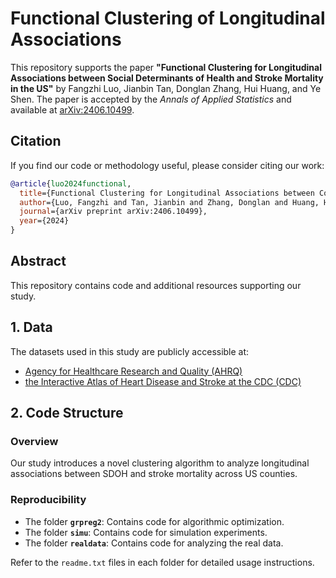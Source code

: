# Functional Clustering of Longitudinal Associations

This repository supports the paper **"Functional Clustering for Longitudinal Associations between Social Determinants of Health and Stroke Mortality in the US"** by Fangzhi Luo, Jianbin Tan, Donglan Zhang, Hui Huang, and Ye Shen. The paper is accepted by the *Annals of Applied Statistics* and available at [arXiv:2406.10499](https://arxiv.org/abs/2406.10499).

## Citation
If you find our code or methodology useful, please consider citing our work:

```bibtex
@article{luo2024functional,
  title={Functional Clustering for Longitudinal Associations between County-Level Social Determinants of Health and Stroke Mortality in the US},
  author={Luo, Fangzhi and Tan, Jianbin and Zhang, Donglan and Huang, Hui and Shen, Ye},
  journal={arXiv preprint arXiv:2406.10499},
  year={2024}
}
```

## Abstract
This repository contains code and additional resources supporting our study.

## 1. Data
The datasets used in this study are publicly accessible at:
- [Agency for Healthcare Research and Quality (AHRQ)](https://www.ahrq.gov/sdoh/index.html)
- [the Interactive Atlas of Heart Disease and Stroke at the CDC (CDC)](https://www.cdc.gov/dhdsp/maps/atlas/index.htm)

## 2. Code Structure
### Overview
Our study introduces a novel clustering algorithm to analyze longitudinal associations between SDOH and stroke mortality across US counties.

### Reproducibility
- The folder **`grpreg2`**: Contains code for algorithmic optimization.
- The folder **`simu`**: Contains code for simulation experiments.
- The folder **`realdata`**: Contains code for analyzing the real data.

Refer to the `readme.txt` files in each folder for detailed usage instructions.
